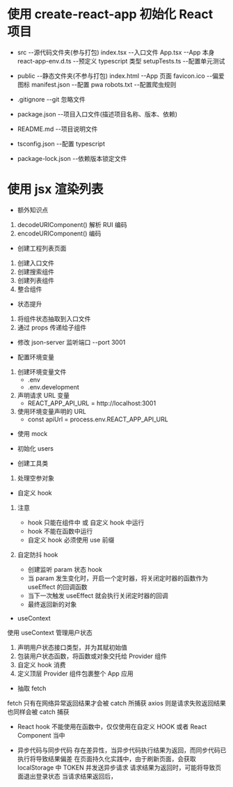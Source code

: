 # 使用 create-react-app 初始化 React 项目

- src --源代码文件夹(参与打包)
  index.tsx --入口文件
  App.tsx --App 本身
  react-app-env.d.ts --预定义 typescript 类型
  setupTests.ts --配置单元测试
- public --静态文件夹(不参与打包)
  index.html --App 页面
  favicon.ico --偏爱图标
  manifest.json --配置 pwa
  robots.txt --配置爬虫规则

- .gitignore --git 忽略文件

- package.json --项目入口文件(描述项目名称、版本、依赖)

- README.md --项目说明文件

- tsconfig.json --配置 typescript

- package-lock.json --依赖版本锁定文件

# 使用 jsx 渲染列表

- 额外知识点

1. decodeURIComponent() 解析 RUI 编码
2. encodeURIComponent() 编码

- 创建工程列表页面

1. 创建入口文件
2. 创建搜索组件
3. 创建列表组件
4. 整合组件

- 状态提升

1. 将组件状态抽取到入口文件
2. 通过 props 传递给子组件

- 修改 json-server 监听端口
  --port 3001

- 配置环境变量

1. 创建环境变量文件
   - .env
   - .env.development
2. 声明请求 URL 变量
   - REACT_APP_API_URL = http://localhost:3001
3. 使用环境变量声明的 URL
   - const apiUrl = process.env.REACT_APP_API_URL

- 使用 mock

- 初始化 users

- 创建工具类

1. 处理空参对象

- 自定义 hook

1. 注意

   - hook 只能在组件中 或 自定义 hook 中运行
   - hook 不能在函数中运行
   - 自定义 hook 必须使用 use 前缀

2. 自定防抖 hook
   - 创建监听 param 状态 hook
   - 当 param 发生变化时，开启一个定时器，将关闭定时器的函数作为 useEffect 的回调函数
   - 当下一次触发 useEffect 就会执行关闭定时器的回调
   - 最终返回新的对象

- useContext

使用 useContext 管理用户状态

1. 声明用户状态接口类型，并为其赋初始值
2. 包装用户状态函数，将函数或对象交托给 Provider 组件
3. 自定义 hook 消费
4. 定义顶层 Provider 组件包裹整个 App 应用

- 抽取 fetch

fetch 只有在网络异常返回结果才会被 catch 所捕获
axios 则是请求失败返回结果也同样会被 catch 捕获

- React hook 不能使用在函数中，仅仅使用在自定义 HOOK 或者 React Component 当中

- 异步代码与同步代码 存在差异性，当异步代码执行结果为返回，而同步代码已执行将导致结果偏差
  在页面持久化实践中，由于刷新页面，会获取 localStorage 中 TOKEN 并发送异步请求
  请求结果为返回时，可能将导致页面退出登录状态
  当请求结果返回后，
